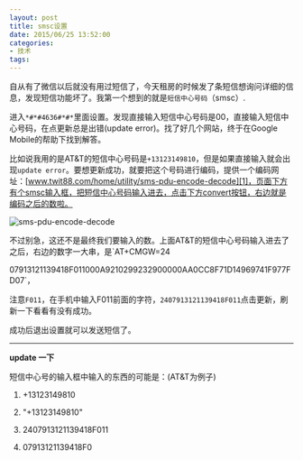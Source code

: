 ```yaml
---
layout: post
title: smsc设置
date: 2015/06/25 13:52:00
categories: 
- 技术
tags: 
---
```


自从有了微信以后就没有用过短信了，今天租房的时候发了条短信想询问详细的信息，发现短信功能坏了。我第一个想到的就是`短信中心号码`（smsc）.

进入`*#*#4636#*#*`里面设置。发现直接输入短信中心号码是00，直接输入短信中心号码，在点更新总是出错(update error)。找了好几个网站，终于在Google Mobile的帮助下找到解答。

比如说我用的是AT&T的短信中心号码是`+13123149810`，但是如果直接输入就会出现`update error`。要想更新成功，就要把这个号码进行编码，提供一个编码网址：[www.twit88.com/home/utility/sms-pdu-encode-decode][1]，页面下方有个smsc输入框，把短信中心号码输入进去，点击下方convert按钮，右边就是编码之后的数啦。

![sms-pdu-encode-decode][2]

不过别急，这还不是最终我们要输入的数。上面AT&T的短信中心号码输入进去了之后，右边的数字一大串，是`AT+CMGW=24

07913121139418F011000A9210299232900000AA0CC8F71D14969741F977FD07`，

注意`F011`，在手机中输入F011前面的字符，`2407913121139418F011`点击更新，刷新一下看看有没有成功。

成功后退出设置就可以发送短信了。

---

**update 一下**

短信中心号的输入框中输入的东西的可能是：(AT&T为例子)

1. +13123149810

2. "+13123149810"

3. 2407913121139418F011

4. 07913121139418F0

 [1]: http://www.twit88.com/home/utility/sms-pdu-encode-decode

 [2]: http://ww1.sinaimg.cn/large/48910e01gw1etgviefux6j21aa0ewdhd.jpg

